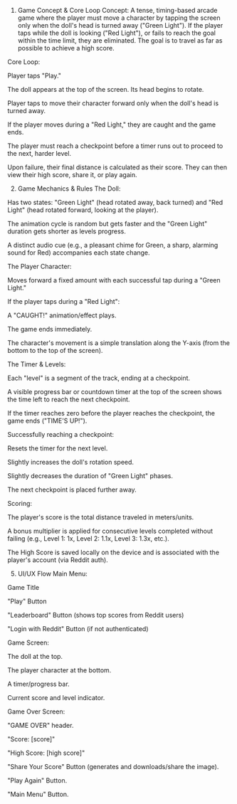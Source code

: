 1. Game Concept & Core Loop
Concept: A tense, timing-based arcade game where the player must move a character by tapping the screen only when the doll's head is turned away ("Green Light"). If the player taps while the doll is looking ("Red Light"), or fails to reach the goal within the time limit, they are eliminated. The goal is to travel as far as possible to achieve a high score.

Core Loop:

Player taps "Play."

The doll appears at the top of the screen. Its head begins to rotate.

Player taps to move their character forward only when the doll's head is turned away.

If the player moves during a "Red Light," they are caught and the game ends.

The player must reach a checkpoint before a timer runs out to proceed to the next, harder level.

Upon failure, their final distance is calculated as their score. They can then view their high score, share it, or play again.

2. Game Mechanics & Rules
The Doll:

Has two states: "Green Light" (head rotated away, back turned) and "Red Light" (head rotated forward, looking at the player).

The animation cycle is random but gets faster and the "Green Light" duration gets shorter as levels progress.

A distinct audio cue (e.g., a pleasant chime for Green, a sharp, alarming sound for Red) accompanies each state change.

The Player Character:

Moves forward a fixed amount with each successful tap during a "Green Light."

If the player taps during a "Red Light":

A "CAUGHT!" animation/effect plays.

The game ends immediately.

The character's movement is a simple translation along the Y-axis (from the bottom to the top of the screen).

The Timer & Levels:

Each "level" is a segment of the track, ending at a checkpoint.

A visible progress bar or countdown timer at the top of the screen shows the time left to reach the next checkpoint.

If the timer reaches zero before the player reaches the checkpoint, the game ends ("TIME'S UP!").

Successfully reaching a checkpoint:

Resets the timer for the next level.

Slightly increases the doll's rotation speed.

Slightly decreases the duration of "Green Light" phases.

The next checkpoint is placed further away.

Scoring:

The player's score is the total distance traveled in meters/units.

A bonus multiplier is applied for consecutive levels completed without failing (e.g., Level 1: 1x, Level 2: 1.1x, Level 3: 1.3x, etc.).

The High Score is saved locally on the device and is associated with the player's account (via Reddit auth).

5. UI/UX Flow
Main Menu:

Game Title

"Play" Button

"Leaderboard" Button (shows top scores from Reddit users)

"Login with Reddit" Button (if not authenticated)

Game Screen:

The doll at the top.

The player character at the bottom.

A timer/progress bar.

Current score and level indicator.

Game Over Screen:

"GAME OVER" header.

"Score: [score]"

"High Score: [high score]"

"Share Your Score" Button (generates and downloads/share the image).

"Play Again" Button.

"Main Menu" Button.